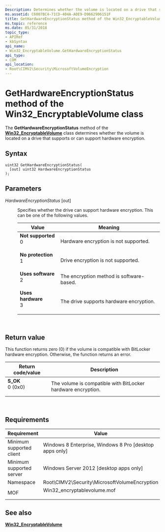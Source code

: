 ```yaml
---
Description: Determines whether the volume is located on a drive that supports or can support hardware encryption.
ms.assetid: C6007BC4-71CD-404A-A0E9-D9662906151F
title: GetHardwareEncryptionStatus method of the Win32_EncryptableVolume class
ms.topic: reference
ms.date: 05/31/2018
topic_type: 
- APIRef
- kbSyntax
api_name: 
- Win32_EncryptableVolume.GetHardwareEncryptionStatus
api_type: 
- COM
api_location: 
- Root\CIMV2\Security\MicrosoftVolumeEncryption
---
```


# GetHardwareEncryptionStatus method of the Win32\_EncryptableVolume class

The **GetHardwareEncryptionStatus** method of the [**Win32\_EncryptableVolume**](win32-encryptablevolume.md) class determines whether the volume is located on a drive that supports or can support hardware encryption.

## Syntax


```mof
uint32 GetHardwareEncryptionStatus(
  [out] uint32 HardwareEncryptionStatus
);
```



## Parameters

<dl> <dt>

*HardwareEncryptionStatus* \[out\]
</dt> <dd>

Specifies whether the drive can support hardware encryption. This can be one of the following values.



| Value                                                                                                                                                                                                                                               | Meaning                                             |
|-----------------------------------------------------------------------------------------------------------------------------------------------------------------------------------------------------------------------------------------------------|-----------------------------------------------------|
| <span id="Not_supported"></span><span id="not_supported"></span><span id="NOT_SUPPORTED"></span><dl> <dt>**Not supported**</dt> <dt>0</dt> </dl> | Hardware encryption is not supported.<br/>    |
| <span id="No_protection"></span><span id="no_protection"></span><span id="NO_PROTECTION"></span><dl> <dt>**No protection**</dt> <dt>1</dt> </dl> | Drive encryption is not supported.<br/>       |
| <span id="Uses_software"></span><span id="uses_software"></span><span id="USES_SOFTWARE"></span><dl> <dt>**Uses software**</dt> <dt>2</dt> </dl> | The encryption method is software-based.<br/> |
| <span id="Uses_hardware"></span><span id="uses_hardware"></span><span id="USES_HARDWARE"></span><dl> <dt>**Uses hardware**</dt> <dt>3</dt> </dl> | The drive supports hardware encryption.<br/>  |



 

</dd> </dl>

## Return value

This function returns zero (0) if the volume is compatible with BitLocker hardware encryption. Otherwise, the function returns an error.



| Return code/value                                                                                                                                 | Description                                                             |
|---------------------------------------------------------------------------------------------------------------------------------------------------|-------------------------------------------------------------------------|
| <dl> <dt>**S\_OK**</dt> <dt>0 (0x0)</dt> </dl> | The volume is compatible with BitLocker hardware encryption.<br/> |



 

## Requirements



| Requirement | Value |
|-------------------------------------|---------------------------------------------------------------------------------------------------------|
| Minimum supported client<br/> | Windows 8 Enterprise, Windows 8 Pro \[desktop apps only\]<br/>                                    |
| Minimum supported server<br/> | Windows Server 2012 \[desktop apps only\]<br/>                                                    |
| Namespace<br/>                | Root\\CIMV2\\Security\\MicrosoftVolumeEncryption<br/>                                             |
| MOF<br/>                      | <dl> <dt>Win32\_encryptablevolume.mof</dt> </dl> |



## See also

<dl> <dt>

[**Win32\_EncryptableVolume**](win32-encryptablevolume.md)
</dt> </dl>

 

 





